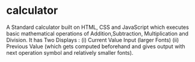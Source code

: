# calculator
A Standard calculator built on HTML, CSS and JavaScript which executes basic mathematical operations of Addition,Subtraction, Multiplication and Division.
It has Two Displays :
(i)  Current Value Input (larger Fonts)
(ii) Previous Value (which gets computed beforehand and gives output with next operation symbol and relatively smaller fonts).
